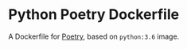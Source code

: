 # Python Poetry Dockerfile

A Dockerfile for [Poetry](https://python-poetry.org), based on `python:3.6` image.
